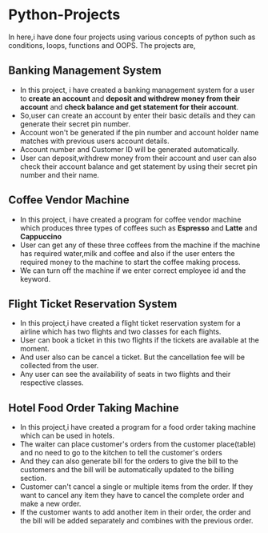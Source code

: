 # Python-Projects

In here,i have done four projects using various concepts of python such as conditions, loops, functions and OOPS.
The projects are,

## Banking Management System
  * In this project, i have created a banking management system for a user to 
   <b>create an account </b> and 
   <b>deposit and withdrew money from their account</b> and 
   <b>check balance and get statement for their account</b>.
  * So,user can create an account by enter their basic details and they can generate their secret pin number.
  * Account won't be generated if the pin number and account holder name matches with previous users account details.
  * Account number and Customer ID will be generated automatically.
  * User can deposit,withdrew money from their account and user can also check their account balance and get statement by using their secret pin number and their name.
  
## Coffee Vendor Machine 
  * In this project, i have created a program for coffee vendor machine which produces three types of coffees such as <b>Espresso</b> and <b>Latte</b> and <b>Cappuccino</b>
  * User can get any of these three coffees from the machine if the machine has required water,milk and coffee 
  and also if the user enters the required money to the machine to start the coffee making process.
  * We can turn off the machine if we enter correct employee id and the keyword.
  
## Flight Ticket Reservation System
  * In this project,i have created a flight ticket reservation system for a airline which has two flights and two classes for each flights.
  * User can book a ticket in this two flights if the tickets are available at the moment.
  * And user also can be cancel a ticket. But the cancellation fee will be collected from the user.
  * Any user can see the availability of seats in two flights and their respective classes.

## Hotel Food Order Taking Machine
  * In this project,i have created a program for a food order taking machine which can be used in hotels.
  * The waiter can place customer's orders from the customer place(table) and no need to go to the kitchen to tell the customer's orders
  * And they can also generate bill for the orders to give the bill to the customers and the bill will be automatically updated to the billing section.
  * Customer can't cancel a single or multiple items from the order. If they want to cancel any item they have to cancel the complete order and make a new order.
  * If the customer wants to add another item in their order, the order and the bill will be added separately and combines with the previous order.
